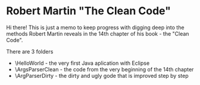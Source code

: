 # Robert Martin "The Clean Code"
Hi there! This is just a memo to keep progress with digging deep into the methods Robert Martin reveals in the 14th chapter of his book - the "Clean Code".

There are 3 folders
* \HelloWorld - the very first Java aplication with Eclipse
* \ArgsParserClean - the code from the very beginning of the 14th chapter
* \ArgParserDirty - the dirty and ugly gode that is improved step by step
